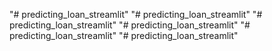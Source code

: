 "# predicting_loan_streamlit" 
"# predicting_loan_streamlit" 
"# predicting_loan_streamlit" 
"# predicting_loan_streamlit" 
"# predicting_loan_streamlit" 
"# predicting_loan_streamlit" 
